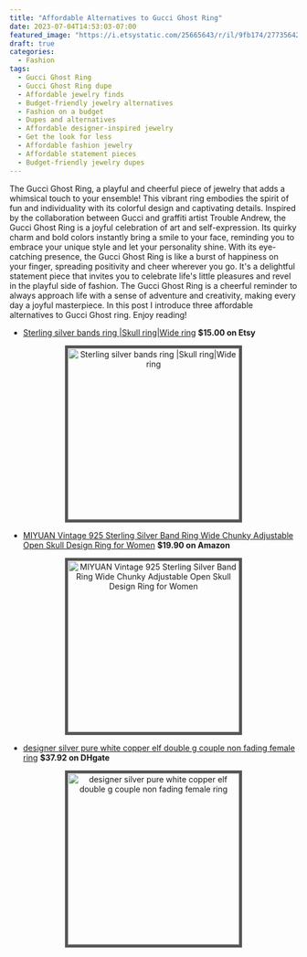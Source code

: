 ```yaml
---
title: "Affordable Alternatives to Gucci Ghost Ring"
date: 2023-07-04T14:53:03-07:00
featured_image: "https://i.etsystatic.com/25665643/r/il/9fb174/2773564240/il_794xN.2773564240_ngdq.jpg"
draft: true
categories:
  - Fashion
tags:
  - Gucci Ghost Ring
  - Gucci Ghost Ring dupe
  - Affordable jewelry finds
  - Budget-friendly jewelry alternatives
  - Fashion on a budget
  - Dupes and alternatives
  - Affordable designer-inspired jewelry
  - Get the look for less
  - Affordable fashion jewelry
  - Affordable statement pieces
  - Budget-friendly jewelry dupes
---
```


The Gucci Ghost Ring, a playful and cheerful piece of jewelry that adds a whimsical touch to your ensemble! This vibrant ring embodies the spirit of fun and individuality with its colorful design and captivating details. Inspired by the collaboration between Gucci and graffiti artist Trouble Andrew, the Gucci Ghost Ring is a joyful celebration of art and self-expression. Its quirky charm and bold colors instantly bring a smile to your face, reminding you to embrace your unique style and let your personality shine. With its eye-catching presence, the Gucci Ghost Ring is like a burst of happiness on your finger, spreading positivity and cheer wherever you go. It's a delightful statement piece that invites you to celebrate life's little pleasures and revel in the playful side of fashion. The Gucci Ghost Ring is a cheerful reminder to always approach life with a sense of adventure and creativity, making every day a joyful masterpiece.
In this post I introduce three affordable alternatives to Gucci Ghost ring. Enjoy reading!

- [Sterling silver bands ring |Skull ring|Wide ring](https://www.etsy.com/listing/936370671/sterling-silver-bands-ring-skull) **$15.00 on Etsy**
<p align="center">
<a href="https://www.etsy.com/listing/936370671/sterling-silver-bands-ring-skull"><img style="border: 5px solid #555" src="https://i.etsystatic.com/25665643/r/il/9fb174/2773564240/il_794xN.2773564240_ngdq.jpg" width="300" alt="Sterling silver bands ring |Skull ring|Wide ring" /></a>
</p>


- [MIYUAN Vintage 925 Sterling Silver Band Ring Wide Chunky Adjustable Open Skull Design Ring for Women](https://a.co/d/4lxIgL7) **$19.90 on Amazon**
<p align="center">
<a href="https://a.co/d/4lxIgL7"><img style="border: 5px solid #555" src="https://m.media-amazon.com/images/I/31fTF8aOLxL._AC_.jpg" width="300" alt="MIYUAN Vintage 925 Sterling Silver Band Ring Wide Chunky Adjustable Open Skull Design Ring for Women" /></a>
</p>

<script async src="https://pagead2.googlesyndication.com/pagead/js/adsbygoogle.js"></script>
<!-- cpa -->
<ins class="adsbygoogle"
     style="display:block"
     data-ad-client="ca-pub-2843564932689995"
     data-ad-slot="3526097725"
     data-ad-format="auto"
     data-full-width-responsive="true"></ins>
<script>
     (adsbygoogle = window.adsbygoogle || []).push({});
</script>

- [designer silver pure white copper elf double g couple non fading female ring](https://www.dhgate.com/product/72-off-designer-silver-pure-white-copper/845566826.html) **$37.92 on DHgate**
<p align="center">
<a href="https://www.dhgate.com/product/72-off-designer-silver-pure-white-copper/845566826.html"><img style="border: 5px solid #555" src="https://img4.dhresource.com/webp/m/0x0/f3/albu/km/l/02/4f1ec7fc-ea19-4ad5-aedf-e152cf8d5c10.jpg" width="300" alt="designer silver pure white copper elf double g couple non fading female ring" /></a>
</p>